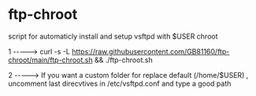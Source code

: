 # ftp-chroot
script for automaticly install and setup vsftpd with $USER chroot


1 -----> curl -s -L https://raw.githubusercontent.com/GB81160/ftp-chroot/main/ftp-chroot.sh && ./ftp-chroot.sh


2 -----> If you want a custom folder for replace default (/home/$USER) , uncomment last direcvtives in /etc/vsftpd.conf and type a good path
